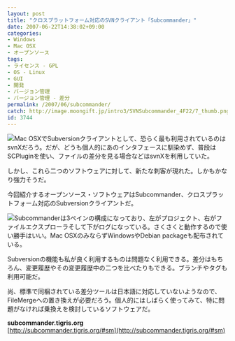 ```yaml
---
layout: post
title: "クロスプラットフォーム対応のSVNクライアント「Subcommander」"
date: 2007-06-22T14:38:02+09:00
categories:
- Windows
- Mac OSX
- オープンソース
tags: 
- ライセンス - GPL
- OS - Linux
- GUI
- 開発
- バージョン管理
- バージョン管理 - 差分
permalink: /2007/06/subcommander/
catch: http://image.moongift.jp/intro3/SVNSubcommander_4F22/7_thumb.png
id: 3744
---
```

[![](http://image.moongift.jp/intro3/SVNSubcommander_4F22/9_thumb.png)](http://image.moongift.jp/intro3/SVNSubcommander_4F22/92.png)Mac OSXでSubversionクライアントとして、恐らく最も利用されているのはsvnXだろう。だが、どうも個人的にあのインタフェースに馴染めず、普段はSCPluginを使い、ファイルの差分を見る場合などはsvnXを利用していた。   
  
しかし、これら二つのソフトウェアに対して、新たな刺客が現れた。しかもかなり強力そうだ。   
  
今回紹介するオープンソース・ソフトウェアはSubcommander、クロスプラットフォーム対応のSubversionクライアントだ。   
  
<!--more-->  
  
[![](http://image.moongift.jp/intro3/SVNSubcommander_4F22/7_thumb.png)](http://image.moongift.jp/intro3/SVNSubcommander_4F22/72.png)Subcommanderは3ペインの構成になっており、左がプロジェクト、右がファイルエクスプローラそして下がログになっている。さくさくと動作するので使い勝手はいい。Mac OSXのみならずWindowsやDebian packageも配布されている。   
  
Subversionの機能も私が良く利用するものは問題なく利用できる。差分はもちろん、変更履歴やその変更履歴中の二つを比べたりもできる。ブランチやタグも利用可能だ。   
  
尚、標準で同梱されている差分ツールは日本語に対応していないようなので、FileMergeへの置き換えが必要だろう。個人的にはしばらく使ってみて、特に問題がなければ乗換えを検討しているソフトウェアだ。   
  
**subcommander.tigris.org**  
[http://subcommander.tigris.org/#sm](http://subcommander.tigris.org/#sm)